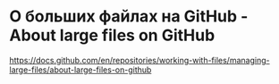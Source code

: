 # О больших файлах на GitHub - About large files on GitHub

https://docs.github.com/en/repositories/working-with-files/managing-large-files/about-large-files-on-github

<!-- 'liveridenʳ࿕☦' 2024-03-08 10:56 AM -->
